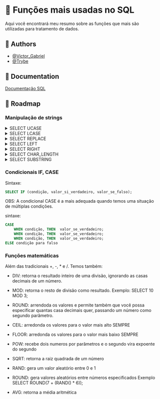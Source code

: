 
# 📌 Funções mais usadas no SQL

Aqui você encontrará meu resumo sobre as funções
que mais são utilizadas para tratamento de dados.

## 👥 Authors

- [@Victor_Gabriel](https://www.github.com/victorbr988)
- [@Trybe](https://www.betrybe.com/)

## 📝 Documentation

[Documentação SQL](https://dev.mysql.com/doc/)

## 📜 Roadmap

### Manipulação de strings 

<details>
<summary>SELECT UCASE</summary>
<br>
Converte o texto da string para CAIXA ALTA

```sql
SELECT UCASE('oi, eu sou uma string');
```
</details> 

<details>
<summary>SELECT LCASE</summary>
<br>
Converte o texto da string para caixa baixa

```sql
SELECT LCASE('oi, eu sou uma string');
```
</details> 

<details>
<summary>SELECT REPLACE</summary>
<br>
Substitui as ocorrências de umas substring em uma string

```sql
SELECT REPLACE('oi, eu sou uma string', 'string', 'cadeia de caracteres');
```
</details> 

<details>
<summary>SELECT LEFT</summary>
<br>
Retorna a parte ESQUERDA de uma string de acordo com a quantidade de caracteres especificados.

```sql
SELECT LEFT('oi, eu sou uma string', 3);
```
</details>

<details>
<summary>SELECT RIGHT</summary>
<br>
Retorna a parte DIREITA de uma string de acordo com a quantidade de caracteres especificados.

```sql
SELECT RIGHT('oi, eu sou uma string', 3);
```
</details>

<details>
<summary>SELECT CHAR_LENGTH</summary>
<br>
Exibe o tamanho, em caracteres, da string, a função LENGTH retorna o tamanho em bytes.

```sql
SELECT CHAR_LENGTH('oi eu sou uma string')
```
</details>

<details>
<summary>SELECT SUBSTRING</summary>
<br>
Extrai parte de uma string de acordo com o índice de um caractere inicial e a quantidade de caracteres a extrair, se a quantidade de caracteres a extrair não for definida, então a string será extraída do índice definido, até o seu final.

```sql
SELECT SUBSTRING('oi eu sou uma string', 5, 2)
SELECT SUBSTRING('oi eu sou uma string', 5)
```
</details>

### Condicionais IF, CASE

Sintaxe:
``` sql
SELECT IF (condição, valor_si_verdadeiro, valor_se_falso);
```

OBS: A condicional CASE é a mais adequada quando temos uma situação de múltiplas condições.

sintaxe:
```sql
CASE
	WHEN condição, THEN  valor_se_verdadeiro;
	WHEN condição, THEN  valor_se_verdadeiro;
	WHEN condição, THEN  valor_se_verdadeiro;
ELSE condição para falso
```

### Funções matemáticas

Além das tradicionais +, -, * e /. Temos também:

- DIV: retorna o resultado inteiro de uma divisão, ignorando as casas decimais de um número.

- MOD: retorna o resto de divisão como resultado.
    Exemplo:
    SELECT 10 MOD 3;

- ROUND: arrendoda os valores e permite também que você possa especificar quantas casa decimais quer, passando um número como segundo parâmetro.

- CEIL: arredonda os valores para o valor mais alto SEMPRE

- FLOOR: arredonda os valores para o valor mais baixo SEMPRE

- POW: recebe dois numeros por parâmetros e o segundo vira expoente do segundo

- SQRT: retorna a raiz quadrada de um número

- RAND: gera um valor aleatório entre 0 e 1

- ROUND: gera valores aleatórios entre números especificados
    Exemplo
    SELECT ROUND(7 + (RAND() * 6));
- AVG: retorna a média aritmética


